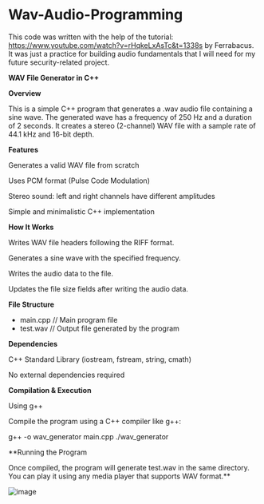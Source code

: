 # Wav-Audio-Programming
This code was written with the help of the tutorial: https://www.youtube.com/watch?v=rHqkeLxAsTc&t=1338s by Ferrabacus.
 It was just a practice for building audio fundamentals that I will need for my future security-related project.

 **WAV File Generator in C++**

**Overview**

This is a simple C++ program that generates a .wav audio file containing a sine wave. The generated wave has a frequency of 250 Hz and a duration of 2 seconds. It creates a stereo (2-channel) WAV file with a sample rate of 44.1 kHz and 16-bit depth.

**Features**

Generates a valid WAV file from scratch

Uses PCM format (Pulse Code Modulation)

Stereo sound: left and right channels have different amplitudes

Simple and minimalistic C++ implementation

**How It Works**

Writes WAV file headers following the RIFF format.

Generates a sine wave with the specified frequency.

Writes the audio data to the file.

Updates the file size fields after writing the audio data.

**File Structure**

- main.cpp  // Main program file
- test.wav  // Output file generated by the program

**Dependencies**

C++ Standard Library (iostream, fstream, string, cmath)

No external dependencies required

**Compilation & Execution**

Using g++

Compile the program using a C++ compiler like g++:

 g++ -o wav_generator main.cpp
 ./wav_generator

**Running the Program

Once compiled, the program will generate test.wav in the same directory. You can play it using any media player that supports WAV format.**

![image](https://github.com/user-attachments/assets/4d3cf200-b620-42a4-bbbf-d7f3bcd7f595)

 

